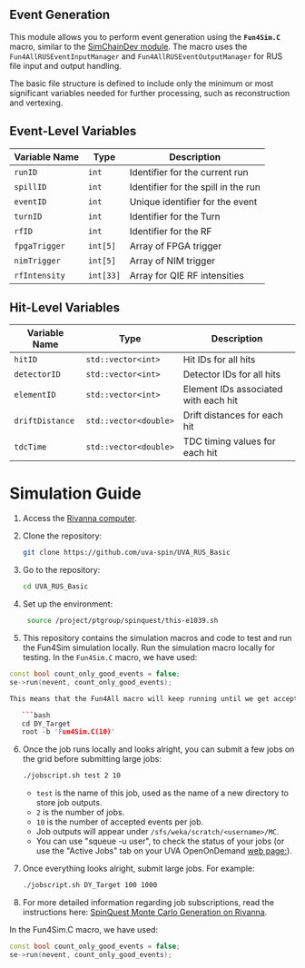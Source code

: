 ## Event Generation
This module allows you to perform event generation using the **`Fun4Sim.C`** macro, similar to the [SimChainDev module](https://github.com/E1039-Collaboration/e1039-analysis/tree/master/SimChainDev). The macro uses the `Fun4AllRUSEventInputManager` and `Fun4AllRUSEventOutputManager` for RUS file input and output handling.

The basic file structure is defined to include only the minimum or most significant variables needed for further processing, such as reconstruction and vertexing.

## Event-Level Variables
| Variable Name      | Type               | Description                          |
|--------------------|--------------------|--------------------------------------|
| `runID`            | `int`              | Identifier for the current run       |
| `spillID`          | `int`              | Identifier for the spill in the run  |
| `eventID`          | `int`              | Unique identifier for the event      |
| `turnID`           | `int`              | Identifier for the Turn              |
| `rfID`             | `int`              | Identifier for the RF                |
| `fpgaTrigger`      | `int[5]`           | Array of FPGA trigger	         |
| `nimTrigger`       | `int[5]`           | Array of NIM trigger	         |
| `rfIntensity`      | `int[33]`          | Array for QIE RF intensities         |


## Hit-Level Variables
| Variable Name          | Type                     | Description                                  |
|------------------------|--------------------------|----------------------------------------------|
| `hitID`                | `std::vector<int>`       | Hit IDs for all hits                         |
| `detectorID`           | `std::vector<int>`       | Detector IDs for all hits                    |
| `elementID`            | `std::vector<int>`       | Element IDs associated with each hit         |
| `driftDistance`        | `std::vector<double>`    | Drift distances for each hit                 |
| `tdcTime`              | `std::vector<double>`    | TDC timing values for each hit               |

# Simulation Guide


1. Access the [Rivanna computer](https://ood.hpc.virginia.edu/pun/sys/dashboard).
2. Clone the repository:
   ```bash
   git clone https://github.com/uva-spin/UVA_RUS_Basic
   ```
3. Go to the repository:
   ```bash
   cd UVA_RUS_Basic
   ```
4. Set up the environment:
   ```bash
    source /project/ptgroup/spinquest/this-e1039.sh
   ```

5. This repository contains the simulation macros and code to test and run the Fun4Sim simulation locally. Run the simulation macro locally for testing. In the `Fun4Sim.C` macro, we have used: 

```cpp
const bool count_only_good_events = false; 
se->run(nevent, count_only_good_events);

This means that the Fun4All macro will keep running until we get accepted events, as required by the SQGeomAcc condition.You can use the package based on your interest. For example, let's use Drell-Yan events, where the beam interaction point is at the target location:

   ```bash
   cd DY_Target
   root -b 'Fun4Sim.C(10)'
   ```

6. Once the job runs locally and looks alright, you can submit a few jobs on the grid before submitting large jobs:
   ```bash
   ./jobscript.sh test 2 10
   ```
   - `test` is the name of this job, used as the name of a new directory to store job outputs.
   - `2` is the number of jobs.
   - `10` is the number of accepted events per job.
   - Job outputs will appear under `/sfs/weka/scratch/<username>/MC`.
   - You can use "squeue -u user", to check the status of your jobs (or use the "Active Jobs" tab on your UVA OpenOnDemand [web page:](https://ood.hpc.virginia.edu/pun/sys/dashboard/activejobs?jobcluster=all&jobfilter=user)).
   
7. Once everything looks alright, submit large jobs. For example:
   ```bash
   ./jobscript.sh DY_Target 100 1000
   ```
8. For more detailed information regarding job subscriptions, read the instructions here: [SpinQuest Monte Carlo Generation on Rivanna](https://confluence.admin.virginia.edu/display/twist/SpinQuest+Monte+Carlo+Generation+on+Rivanna).


In the Fun4Sim.C macro, we have used:

```cpp
const bool count_only_good_events = false;
se->run(nevent, count_only_good_events);
